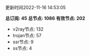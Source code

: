 更新时间2022-11-16 14:53:05

**总订阅: 45**
**总节点: 1086**
**有效节点: 202**
- v2ray节点: 132
- trojan节点: 57
- ssr节点: 9
- ss节点: 4
